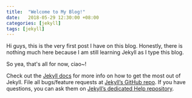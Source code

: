 ```yaml
---
title:  "Welcome to My Blog!"
date:   2018-05-29 12:30:00 +08:00
categories: [jekyll]
tags: [jekyll]
---
```


Hi guys, this is the very first post I have on this blog. Honestly, there is nothing much here because I am still learning Jekyll as I type this blog.

So yea, that's all for now, ciao~!

Check out the [Jekyll docs][jekyll] for more info on how to get the most out of Jekyll. File all bugs/feature requests at [Jekyll’s GitHub repo][jekyll-gh]. If you have questions, you can ask them on [Jekyll’s dedicated Help repository][jekyll-help].

[jekyll]:      http://jekyllrb.com
[jekyll-gh]:   https://github.com/jekyll/jekyll
[jekyll-help]: https://github.com/jekyll/jekyll-help

